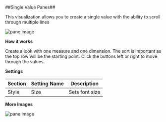 ##Single Value Panes##

This visualization allows you to create a single value with the ability to scroll through multiple lines

![pane image](../images/pane1.png "Pane Visualization")

**How it works**

Create a look with one measure and one dimension. The sort is important as the top row will be the starting point. Click the buttons left or right to move through the values. 

**Settings**

| Section | Setting Name | Description |
|---------|--------------|-------------|
| Style | Size | Sets font size |


**More Images**

![pane image](../images/pane2.png "Pane Visualization")
